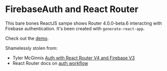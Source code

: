 FirebaseAuth and React Router
=============================

This bare bones ReactJS sampe shows Router 4.0.0-beta.6 interacting with Firebase authentication. It's been created with `generate-react-app`. 

Check out the
[demo](https://timelinemap.firebaseapp.com).

Shamelessly stolen from:

* Tyler McGinnis [Auth with React Router V4 and Firebase V3](https://github.com/tylermcginnis/react-router-firebase-auth)
* React Router docs on [auth workflow](https://reacttraining.com/react-router/examples/auth-workflow)


